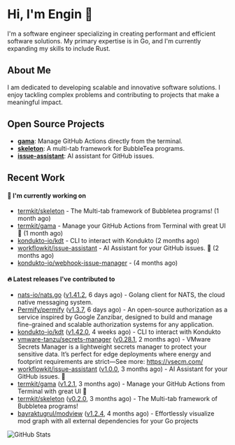 # Hi, I'm Engin 👋

I'm a software engineer specializing in creating performant and efficient software solutions. My primary expertise is in Go, and I'm currently expanding my skills to include Rust.

## About Me

I am dedicated to developing scalable and innovative software solutions. I enjoy tackling complex problems and contributing to projects that make a meaningful impact.

## Open Source Projects

- [**gama**](https://github.com/termkit/gama): Manage GitHub Actions directly from the terminal.
- [**skeleton**](https://github.com/termkit/skeleton): A multi-tab framework for BubbleTea programs.
- [**issue-assistant**](https://github.com/workflowkit/issue-assistant): AI assistant for GitHub issues.

## Recent Work

#### 🚧 I'm currently working on

- [termkit/skeleton](https://github.com/termkit/skeleton) - The Multi-tab framework of Bubbletea programs! (1 month ago)
- [termkit/gama](https://github.com/termkit/gama) - Manage your GitHub Actions from Terminal with great UI 🧪 (1 month ago)
- [kondukto-io/kdt](https://github.com/kondukto-io/kdt) - CLI to interact with Kondukto (2 months ago)
- [workflowkit/issue-assistant](https://github.com/workflowkit/issue-assistant) - AI Assistant for your GitHub issues. 🤖 (2 months ago)
- [kondukto-io/webhook-issue-manager](https://github.com/kondukto-io/webhook-issue-manager) -  (4 months ago)

#### 🔥 Latest releases I've contributed to

- [nats-io/nats.go](https://github.com/nats-io/nats.go) ([v1.41.2](https://github.com/nats-io/nats.go/releases/tag/v1.41.2), 6 days ago) - Golang client for NATS, the cloud native messaging system.
- [Permify/permify](https://github.com/Permify/permify) ([v1.3.7](https://github.com/Permify/permify/releases/tag/v1.3.7), 6 days ago) - An open-source authorization as a service inspired by Google Zanzibar, designed to build and manage fine-grained and scalable authorization systems for any application.
- [kondukto-io/kdt](https://github.com/kondukto-io/kdt) ([v1.42.0](https://github.com/kondukto-io/kdt/releases/tag/v1.42.0), 4 weeks ago) - CLI to interact with Kondukto
- [vmware-tanzu/secrets-manager](https://github.com/vmware-tanzu/secrets-manager) ([v0.28.1](https://github.com/vmware-tanzu/secrets-manager/releases/tag/v0.28.1), 2 months ago) - VMware Secrets Manager is a lightweight secrets manager to protect your sensitive data. It’s perfect for edge deployments where energy and footprint requirements are strict—See more: https://vsecm.com/
- [workflowkit/issue-assistant](https://github.com/workflowkit/issue-assistant) ([v1.0.0](https://github.com/workflowkit/issue-assistant/releases/tag/v1.0.0), 3 months ago) - AI Assistant for your GitHub issues. 🤖
- [termkit/gama](https://github.com/termkit/gama) ([v1.2.1](https://github.com/termkit/gama/releases/tag/v1.2.1), 3 months ago) - Manage your GitHub Actions from Terminal with great UI 🧪
- [termkit/skeleton](https://github.com/termkit/skeleton) ([v0.2.0](https://github.com/termkit/skeleton/releases/tag/v0.2.0), 3 months ago) - The Multi-tab framework of Bubbletea programs!
- [bayraktugrul/modview](https://github.com/bayraktugrul/modview) ([v1.2.4](https://github.com/bayraktugrul/modview/releases/tag/v1.2.4), 4 months ago) - Effortlessly visualize mod graph with all external dependencies for your Go projects

![GitHub Stats](http://github-profile-summary-cards.vercel.app/api/cards/profile-details?username=canack&theme=gotham)